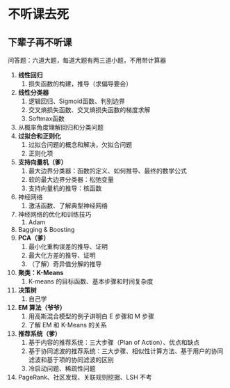 # 不听课去死

## 下辈子再不听课

问答题：六道大题，每道大题有两三道小题，不用带计算器

1. **线性回归**
   1. 损失函数的构建，推导（求偏导要会）
2. **线性分类器**
   1. 逻辑回归、Sigmoid函数、判别边界
   2. 交叉熵损失函数、交叉熵损失函数的梯度求解
   3. Softmax函数
3. 从概率角度理解回归和分类问题
4. **过拟合和正则化**
   1. 过拟合问题的概念和解决，欠拟合问题
   2. 正则化项
5. **支持向量机（爹）**
   1. 最大边界分类器：函数的定义、如何推导、最终的数学公式
   2. 软的最大边界分类器：松弛变量
   3. 支持向量机的推导：核函数
6. 神经网络
   1. 激活函数、了解典型神经网络
7. 神经网络的优化和训练技巧
   1. Adam
8. Bagging & Boosting
9. **PCA（爹）**
   1. 最小化重构误差的推导、证明
   2. 最大化方差的推导、证明
   3. （了解）奇异值分解的推导
10. **聚类：K-Means**
    1. K-means 的目标函数、基本步骤和时间复杂度
11. **决策树**
    1. 自己学
12. **EM 算法（爷爷）**
    1. 用高斯混合模型的例子讲明白 E 步骤和 M 步骤
    2. 了解 EM 和 K-Means 的关系
13. **推荐系统（爹）**
    1. 基于内容的推荐系统：三大步骤（Plan of Action）、优点和缺点
    2. 基于协同滤波的推荐系统：三大步骤、相似性计算方法、基于用户的协同滤波和基于项的协同滤波的区别
    3. 冷启动问题、稀疏性问题
14. PageRank、社区发现、关联规则挖掘、LSH 不考

